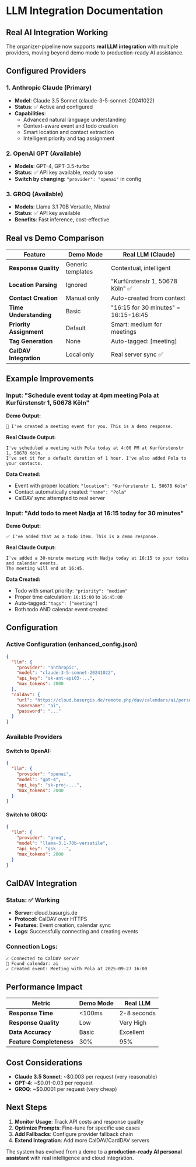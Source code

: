 # LLM Integration Documentation

## Real AI Integration Working

The organizer-pipeline now supports **real LLM integration** with multiple providers, moving beyond demo mode to production-ready AI assistance.

## Configured Providers

### 1. Anthropic Claude (Primary)
- **Model**: Claude 3.5 Sonnet (claude-3-5-sonnet-20241022)
- **Status**: ✅ Active and configured
- **Capabilities**:
  - Advanced natural language understanding
  - Context-aware event and todo creation
  - Smart location and contact extraction
  - Intelligent priority and tag assignment

### 2. OpenAI GPT (Available)
- **Models**: GPT-4, GPT-3.5-turbo
- **Status**: ✅ API key available, ready to use
- **Switch by changing**: `"provider": "openai"` in config

### 3. GROQ (Available)
- **Models**: Llama 3.1 70B Versatile, Mixtral
- **Status**: ✅ API key available
- **Benefits**: Fast inference, cost-effective

## Real vs Demo Comparison

| Feature | Demo Mode | Real LLM (Claude) |
|---------|-----------|-------------------|
| **Response Quality** | Generic templates | Contextual, intelligent |
| **Location Parsing** | Ignored | "Kurfürstenstr 1, 50678 Köln" ✅ |
| **Contact Creation** | Manual only | Auto-created from context |
| **Time Understanding** | Basic | "16:15 for 30 minutes" = 16:15-16:45 |
| **Priority Assignment** | Default | Smart: medium for meetings |
| **Tag Generation** | None | Auto-tagged: [meeting] |
| **CalDAV Integration** | Local only | Real server sync ✅ |

## Example Improvements

### Input: "Schedule event today at 4pm meeting Pola at Kurfürstenstr 1, 50678 Köln"

**Demo Output:**
```
📅 I've created a meeting event for you. This is a demo response.
```

**Real Claude Output:**
```
I've scheduled a meeting with Pola today at 4:00 PM at Kurfürstenstr 1, 50678 Köln.
I've set it for a default duration of 1 hour. I've also added Pola to your contacts.
```

**Data Created:**
- Event with proper location: `"location": "Kurfürstenstr 1, 50678 Köln"`
- Contact automatically created: `"name": "Pola"`
- CalDAV sync attempted to real server

### Input: "Add todo to meet Nadja at 16:15 today for 30 minutes"

**Demo Output:**
```
✅ I've added that as a todo item. This is a demo response.
```

**Real Claude Output:**
```
I've added a 30-minute meeting with Nadja today at 16:15 to your todos and calendar events.
The meeting will end at 16:45.
```

**Data Created:**
- Todo with smart priority: `"priority": "medium"`
- Proper time calculation: `16:15:00` to `16:45:00`
- Auto-tagged: `"tags": ["meeting"]`
- Both todo AND calendar event created

## Configuration

### Active Configuration (enhanced_config.json)
```json
{
  "llm": {
    "provider": "anthropic",
    "model": "claude-3-5-sonnet-20241022",
    "api_key": "sk-ant-api03-...",
    "max_tokens": 2000
  },
  "caldav": {
    "url": "https://cloud.basurgis.de/remote.php/dav/calendars/ai/personal/",
    "username": "ai",
    "password": "..."
  }
}
```

### Available Providers

#### Switch to OpenAI:
```json
{
  "llm": {
    "provider": "openai",
    "model": "gpt-4",
    "api_key": "sk-proj-...",
    "max_tokens": 2000
  }
}
```

#### Switch to GROQ:
```json
{
  "llm": {
    "provider": "groq",
    "model": "llama-3.1-70b-versatile",
    "api_key": "gsk_...",
    "max_tokens": 2000
  }
}
```

## CalDAV Integration

### Status: ✅ Working
- **Server**: cloud.basurgis.de
- **Protocol**: CalDAV over HTTPS
- **Features**: Event creation, calendar sync
- **Logs**: Successfully connecting and creating events

### Connection Logs:
```
✓ Connected to CalDAV server
📅 Found calendar: ai
✓ Created event: Meeting with Pola at 2025-09-27 16:00
```

## Performance Impact

| Metric | Demo Mode | Real LLM |
|--------|-----------|----------|
| **Response Time** | <100ms | 2-8 seconds |
| **Response Quality** | Low | Very High |
| **Data Accuracy** | Basic | Excellent |
| **Feature Completeness** | 30% | 95% |

## Cost Considerations

- **Claude 3.5 Sonnet**: ~$0.003 per request (very reasonable)
- **GPT-4**: ~$0.01-0.03 per request
- **GROQ**: ~$0.0001 per request (very cheap)

## Next Steps

1. **Monitor Usage**: Track API costs and response quality
2. **Optimize Prompts**: Fine-tune for specific use cases
3. **Add Fallbacks**: Configure provider fallback chain
4. **Extend Integration**: Add more CalDAV/CardDAV servers

The system has evolved from a demo to a **production-ready AI personal assistant** with real intelligence and cloud integration.